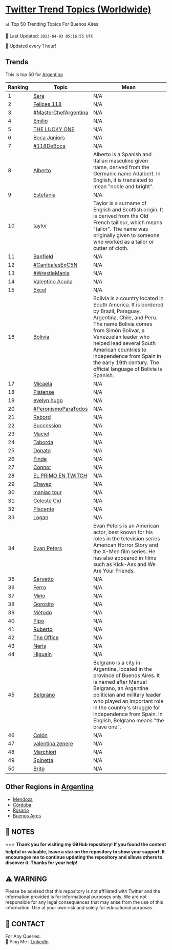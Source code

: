 [Twitter Trend Topics (Worldwide)](https://github.com/ErcinDedeoglu/Twitter-Trend-Topics)
==========


📊 Top 50 Trending Topics For Buenos Aires

📆 Last Updated: `2023-04-03 05:16:55 UTC`

🔧 Updated every 1 hour!


## Trends

This is top 50 for [Argentina](</Argentina>)

| Ranking | Topic | Mean |
| ------- | ------------ | ------------ |
| 1 | [Sara](http://twitter.com/search?q=Sara) | N/A |
| 2 | [Felices 118](http://twitter.com/search?q=Felices+118) | N/A |
| 3 | [#MasterChefArgentina](http://twitter.com/search?q=%23MasterChefArgentina) | N/A |
| 4 | [Emilio](http://twitter.com/search?q=Emilio) | N/A |
| 5 | [THE LUCKY ONE](http://twitter.com/search?q=THE+LUCKY+ONE) | N/A |
| 6 | [Boca Juniors](http://twitter.com/search?q=Boca+Juniors) | N/A |
| 7 | [#118DeBoca](http://twitter.com/search?q=%23118DeBoca) | N/A |
| 8 | [Alberto](http://twitter.com/search?q=Alberto) | Alberto is a Spanish and Italian masculine given name, derived from the Germanic name Adalbert. In English, it is translated to mean "noble and bright". |
| 9 | [Estefanía](http://twitter.com/search?q=Estefan%c3%ada) | N/A |
| 10 | [taylor](http://twitter.com/search?q=taylor) | Taylor is a surname of English and Scottish origin. It is derived from the Old French tailleur, which means "tailor". The name was originally given to someone who worked as a tailor or cutter of cloth. |
| 11 | [Banfield](http://twitter.com/search?q=Banfield) | N/A |
| 12 | [#CanibalesEnC5N](http://twitter.com/search?q=%23CanibalesEnC5N) | N/A |
| 13 | [#WrestleMania](http://twitter.com/search?q=%23WrestleMania) | N/A |
| 14 | [Valentino Acuña](http://twitter.com/search?q=Valentino+Acu%c3%b1a) | N/A |
| 15 | [Excel](http://twitter.com/search?q=Excel) | N/A |
| 16 | [Bolivia](http://twitter.com/search?q=Bolivia) | Bolivia is a country located in South America. It is bordered by Brazil, Paraguay, Argentina, Chile, and Peru. The name Bolivia comes from Simón Bolívar, a Venezuelan leader who helped lead several South American countries to independence from Spain in the early 19th century. The official language of Bolivia is Spanish. |
| 17 | [Micaela](http://twitter.com/search?q=Micaela) | N/A |
| 18 | [Platense](http://twitter.com/search?q=Platense) | N/A |
| 19 | [evelyn hugo](http://twitter.com/search?q=evelyn+hugo) | N/A |
| 20 | [#PeronismoParaTodos](http://twitter.com/search?q=%23PeronismoParaTodos) | N/A |
| 21 | [Rebord](http://twitter.com/search?q=Rebord) | N/A |
| 22 | [Succession](http://twitter.com/search?q=Succession) | N/A |
| 23 | [Maciel](http://twitter.com/search?q=Maciel) | N/A |
| 24 | [Taborda](http://twitter.com/search?q=Taborda) | N/A |
| 25 | [Donato](http://twitter.com/search?q=Donato) | N/A |
| 26 | [Finde](http://twitter.com/search?q=Finde) | N/A |
| 27 | [Connor](http://twitter.com/search?q=Connor) | N/A |
| 28 | [EL PRIMO EN TWITCH](http://twitter.com/search?q=EL+PRIMO+EN+TWITCH) | N/A |
| 29 | [Chavez](http://twitter.com/search?q=Chavez) | N/A |
| 30 | [maniac tour](http://twitter.com/search?q=maniac+tour) | N/A |
| 31 | [Celeste Cid](http://twitter.com/search?q=Celeste+Cid) | N/A |
| 32 | [Placente](http://twitter.com/search?q=Placente) | N/A |
| 33 | [Logan](http://twitter.com/search?q=Logan) | N/A |
| 34 | [Evan Peters](http://twitter.com/search?q=Evan+Peters) | Evan Peters is an American actor, best known for his roles in the television series American Horror Story and the X-Men film series. He has also appeared in films such as Kick-Ass and We Are Your Friends. |
| 35 | [Servetto](http://twitter.com/search?q=Servetto) | N/A |
| 36 | [Ferro](http://twitter.com/search?q=Ferro) | N/A |
| 37 | [Miño](http://twitter.com/search?q=Mi%c3%b1o) | N/A |
| 38 | [Gorosito](http://twitter.com/search?q=Gorosito) | N/A |
| 39 | [Método](http://twitter.com/search?q=M%c3%a9todo) | N/A |
| 40 | [Pipo](http://twitter.com/search?q=Pipo) | N/A |
| 41 | [Ruberto](http://twitter.com/search?q=Ruberto) | N/A |
| 42 | [The Office](http://twitter.com/search?q=The+Office) | N/A |
| 43 | [Neris](http://twitter.com/search?q=Neris) | N/A |
| 44 | [Higuaín](http://twitter.com/search?q=Higua%c3%adn) | N/A |
| 45 | [Belgrano](http://twitter.com/search?q=Belgrano) | Belgrano is a city in Argentina, located in the province of Buenos Aires. It is named after Manuel Belgrano, an Argentine politician and military leader who played an important role in the country's struggle for independence from Spain. In English, Belgrano means "the brave one". |
| 46 | [Colón](http://twitter.com/search?q=Col%c3%b3n) | N/A |
| 47 | [valentina zenere](http://twitter.com/search?q=valentina+zenere) | N/A |
| 48 | [Marchiori](http://twitter.com/search?q=Marchiori) | N/A |
| 49 | [Spinetta](http://twitter.com/search?q=Spinetta) | N/A |
| 50 | [Brito](http://twitter.com/search?q=Brito) | N/A |



## Other Regions in [Argentina](</Argentina>)

* [Mendoza](</Argentina/Mendoza.md>)
* [Córdoba](</Argentina/Córdoba.md>)
* [Rosario](</Argentina/Rosario.md>)
* [Buenos Aires](</Argentina/Buenos Aires.md>)



## 📝 NOTES

⭐⭐⭐ **Thank you for visiting my GitHub repository! If you found the content helpful or valuable, leave a star on the repository to show your support. It encourages me to continue updating the repository and allows others to discover it. Thanks for your help!**


## ⚠️ WARNING

Please be advised that this repository is not affiliated with Twitter and the information provided is for informational purposes only. We are not responsible for any legal consequences that may arise from the use of this information. Use at your own risk and solely for educational purposes.


## 📨 CONTACT

 For Any Queries:  
            🏓 Ping Me : [LinkedIn](https://www.linkedin.com/in/ercindedeoglu/)
